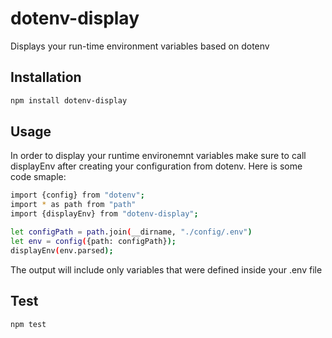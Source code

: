 # dotenv-display
Displays your run-time environment variables based on dotenv

## Installation
```bash
npm install dotenv-display
````

## Usage
In order to display your runtime environemnt variables make sure to call displayEnv after creating your configuration from dotenv.
Here is some code smaple:

```bash
import {config} from "dotenv";
import * as path from "path"
import {displayEnv} from "dotenv-display";
``````

```bash
let configPath = path.join(__dirname, "./config/.env")
let env = config({path: configPath});
displayEnv(env.parsed);
```

The output will include only variables that were defined inside your .env file

## Test
````bash
npm test
````
